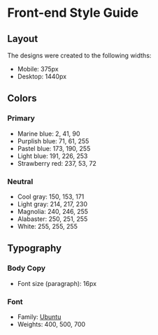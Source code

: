 # Front-end Style Guide

## Layout

The designs were created to the following widths:

- Mobile: 375px
- Desktop: 1440px

## Colors

### Primary

- Marine blue: 2, 41, 90
- Purplish blue: 71, 61, 255
- Pastel blue: 173, 190, 255
- Light blue: 191, 226, 253
- Strawberry red: 237, 53, 72

### Neutral

- Cool gray: 150, 153, 171
- Light gray: 214, 217, 230
- Magnolia: 240, 246, 255
- Alabaster: 250, 251, 255
- White: 255, 255, 255

## Typography

### Body Copy

- Font size (paragraph): 16px

### Font

- Family: [Ubuntu](https://fonts.google.com/specimen/Ubuntu)
- Weights: 400, 500, 700
